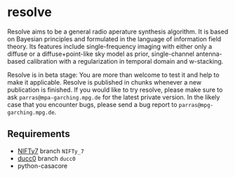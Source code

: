 # resolve

Resolve aims to be a general radio aperature synthesis algorithm. It is based on
Bayesian principles and formulated in the language of information field theory.
Its features include single-frequency imaging with either only a diffuse or a
diffuse+point-like sky model as prior, single-channel antenna-based calibration
with a regularization in temporal domain and w-stacking.

Resolve is in beta stage: You are more than welcome to test it and help to make
it applicable. Resolve is published in chunks whenever a new publication is
finished. If you would like to try resolve, please make sure to ask
`parras@mpa-garching.mpg.de` for the latest private version. In the likely case
that you encounter bugs, please send a bug report to `parras@mpg-garching.mpg.de`.

## Requirements
- [NIFTy7](https://gitlab.mpcdf.mpg.de/ift/NIFTy) branch `NIFTy_7`
- [ducc0](https://gitlab.mpcdf.mpg.de/mtr/ducc) branch `ducc0`
- python-casacore
